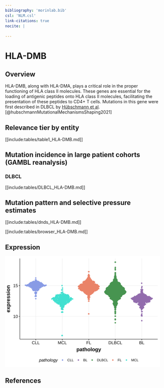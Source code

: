 ```yaml
---
bibliography: 'morinlab.bib'
csl: 'NLM.csl'
link-citations: true
nocite: |
  
---
```

# HLA-DMB

## Overview
HLA-DMB, along with HLA-DMA, plays a critical role in the proper functioning of HLA class II molecules. 
These genes are essential for the loading of antigenic peptides onto HLA class II molecules, facilitating the presentation of these peptides to CD4+ T cells. 
Mutations in this gene were first described in DLBCL by [Hübschmann et al](papers/hubschmannMutationalMechanismsShaping2021.md).[@hubschmannMutationalMechanismsShaping2021]


## Relevance tier by entity

[[include:tables/table1_HLA-DMB.md]]

## Mutation incidence in large patient cohorts (GAMBL reanalysis)

### DLBCL
[[include:tables/DLBCL_HLA-DMB.md]]

## Mutation pattern and selective pressure estimates

[[include:tables/dnds_HLA-DMB.md]]

[[include:tables/browser_HLA-DMB.md]]

## Expression
![](images/gene_expression/HLA-DMB_by_pathology.svg)
<!-- ORIGIN: Unknown -->

## References
